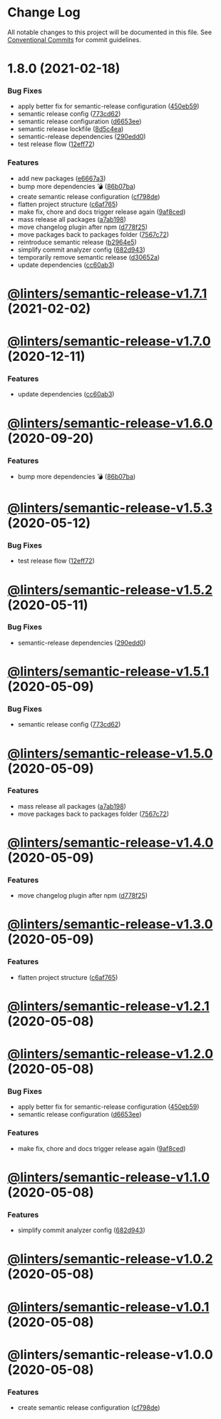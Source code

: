 # Change Log

All notable changes to this project will be documented in this file.
See [Conventional Commits](https://conventionalcommits.org) for commit guidelines.

# 1.8.0 (2021-02-18)


### Bug Fixes

* apply better fix for semantic-release configuration ([450eb59](https://github.com/developer239/linters/commit/450eb5951efce8ed01ccee9d45af95aa88d89f58))
* semantic release config ([773cd62](https://github.com/developer239/linters/commit/773cd62a397647fca4bb94ac30346976692c18ba))
* semantic release configuration ([d6653ee](https://github.com/developer239/linters/commit/d6653eed5e3525fc4187f03edf34ea8fdb19923a))
* semantic release lockfile ([8d5c4ea](https://github.com/developer239/linters/commit/8d5c4ea58a50501c2fec8001578813e3c8d59f8b))
* semantic-release dependencies ([290edd0](https://github.com/developer239/linters/commit/290edd052c84fbc2817cedb74532a59478b5cc9c))
* test release flow ([12eff72](https://github.com/developer239/linters/commit/12eff72943d47af0425096758956aad7c472ac54))


### Features

* add new packages ([e6667a3](https://github.com/developer239/linters/commit/e6667a370ecef0cc0fd46ef8622a0e78964d2e77))
* bump more dependencies 💣 ([86b07ba](https://github.com/developer239/linters/commit/86b07ba0e9e9e7333dac4dc5bd9c1b6d8d7bf6ff))
* create semantic release configuration ([cf798de](https://github.com/developer239/linters/commit/cf798deb95ecfd3bfcc5e0ecefb9d45c67b4035a))
* flatten project structure ([c6af765](https://github.com/developer239/linters/commit/c6af765b1de34223f2703e128c80838f0cb9e0fd))
* make fix, chore and docs trigger release again ([9af8ced](https://github.com/developer239/linters/commit/9af8ced434e6fbd31c36b6de581b424e73430cac))
* mass release all packages ([a7ab198](https://github.com/developer239/linters/commit/a7ab198fe829a1621f9dcb6c4adf04d406331b9e))
* move changelog plugin after npm ([d778f25](https://github.com/developer239/linters/commit/d778f25a91a617069ad1bd1d97fdfeae9fc130e9))
* move packages back to packages folder ([7567c72](https://github.com/developer239/linters/commit/7567c72db65a8fbe356e72fe59d8ba2c64e13305))
* reintroduce semantic release ([b2964e5](https://github.com/developer239/linters/commit/b2964e5e446f8e39c4d5c31cb6165d009edd717c))
* simplify commit analyzer config ([682d943](https://github.com/developer239/linters/commit/682d943962fbc9f5bbfed0ecf398d34873a24e8c))
* temporarily remove semantic release ([d30652a](https://github.com/developer239/linters/commit/d30652a3e34c28ce2b7e16650adbf0c716373b73))
* update dependencies ([cc60ab3](https://github.com/developer239/linters/commit/cc60ab39ae9454b463be90b60bdc46d3285f51ad))





# [@linters/semantic-release-v1.7.1](https://github.com/developer239/linters/compare/@linters/semantic-release-v1.7.0...@linters/semantic-release-v1.7.1) (2021-02-02)

# [@linters/semantic-release-v1.7.0](https://github.com/developer239/linters/compare/@linters/semantic-release-v1.6.0...@linters/semantic-release-v1.7.0) (2020-12-11)

### Features

- update dependencies ([cc60ab3](https://github.com/developer239/linters/commit/cc60ab39ae9454b463be90b60bdc46d3285f51ad))

# [@linters/semantic-release-v1.6.0](https://github.com/developer239/linters/compare/@linters/semantic-release-v1.5.3...@linters/semantic-release-v1.6.0) (2020-09-20)

### Features

- bump more dependencies 💣 ([86b07ba](https://github.com/developer239/linters/commit/86b07ba0e9e9e7333dac4dc5bd9c1b6d8d7bf6ff))

# [@linters/semantic-release-v1.5.3](https://github.com/developer239/linters/compare/@linters/semantic-release-v1.5.2...@linters/semantic-release-v1.5.3) (2020-05-12)

### Bug Fixes

- test release flow ([12eff72](https://github.com/developer239/linters/commit/12eff72943d47af0425096758956aad7c472ac54))

# [@linters/semantic-release-v1.5.2](https://github.com/developer239/linters/compare/@linters/semantic-release-v1.5.1...@linters/semantic-release-v1.5.2) (2020-05-11)

### Bug Fixes

- semantic-release dependencies ([290edd0](https://github.com/developer239/linters/commit/290edd052c84fbc2817cedb74532a59478b5cc9c))

# [@linters/semantic-release-v1.5.1](https://github.com/developer239/linters/compare/@linters/semantic-release-v1.5.0...@linters/semantic-release-v1.5.1) (2020-05-09)

### Bug Fixes

- semantic release config ([773cd62](https://github.com/developer239/linters/commit/773cd62a397647fca4bb94ac30346976692c18ba))

# [@linters/semantic-release-v1.5.0](https://github.com/developer239/linters/compare/@linters/semantic-release-v1.4.0...@linters/semantic-release-v1.5.0) (2020-05-09)

### Features

- mass release all packages ([a7ab198](https://github.com/developer239/linters/commit/a7ab198fe829a1621f9dcb6c4adf04d406331b9e))
- move packages back to packages folder ([7567c72](https://github.com/developer239/linters/commit/7567c72db65a8fbe356e72fe59d8ba2c64e13305))

# [@linters/semantic-release-v1.4.0](https://github.com/developer239/linters/compare/@linters/semantic-release-v1.3.0...@linters/semantic-release-v1.4.0) (2020-05-09)

### Features

- move changelog plugin after npm ([d778f25](https://github.com/developer239/linters/commit/d778f25a91a617069ad1bd1d97fdfeae9fc130e9))

# [@linters/semantic-release-v1.3.0](https://github.com/developer239/linters/compare/@linters/semantic-release-v1.2.1...@linters/semantic-release-v1.3.0) (2020-05-09)

### Features

- flatten project structure ([c6af765](https://github.com/developer239/linters/commit/c6af765b1de34223f2703e128c80838f0cb9e0fd))

# [@linters/semantic-release-v1.2.1](https://github.com/developer239/linters/compare/@linters/semantic-release-v1.2.0...@linters/semantic-release-v1.2.1) (2020-05-08)

# [@linters/semantic-release-v1.2.0](https://github.com/developer239/linters/compare/@linters/semantic-release-v1.1.0...@linters/semantic-release-v1.2.0) (2020-05-08)

### Bug Fixes

- apply better fix for semantic-release configuration ([450eb59](https://github.com/developer239/linters/commit/450eb5951efce8ed01ccee9d45af95aa88d89f58))
- semantic release configuration ([d6653ee](https://github.com/developer239/linters/commit/d6653eed5e3525fc4187f03edf34ea8fdb19923a))

### Features

- make fix, chore and docs trigger release again ([9af8ced](https://github.com/developer239/linters/commit/9af8ced434e6fbd31c36b6de581b424e73430cac))

# [@linters/semantic-release-v1.1.0](https://github.com/developer239/linters/compare/@linters/semantic-release-v1.0.2...@linters/semantic-release-v1.1.0) (2020-05-08)

### Features

- simplify commit analyzer config ([682d943](https://github.com/developer239/linters/commit/682d943962fbc9f5bbfed0ecf398d34873a24e8c))

# [@linters/semantic-release-v1.0.2](https://github.com/developer239/linters/compare/@linters/semantic-release-v1.0.1...@linters/semantic-release-v1.0.2) (2020-05-08)

# [@linters/semantic-release-v1.0.1](https://github.com/developer239/linters/compare/@linters/semantic-release-v1.0.0...@linters/semantic-release-v1.0.1) (2020-05-08)

# @linters/semantic-release-v1.0.0 (2020-05-08)

### Features

- create semantic release configuration ([cf798de](https://github.com/developer239/linters/commit/cf798deb95ecfd3bfcc5e0ecefb9d45c67b4035a))
